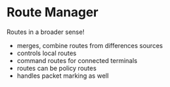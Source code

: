 
# Route Manager

Routes in a broader sense!

- merges, combine routes from differences sources
- controls local routes
- command routes for connected terminals
- routes can be policy routes
- handles packet marking as well

